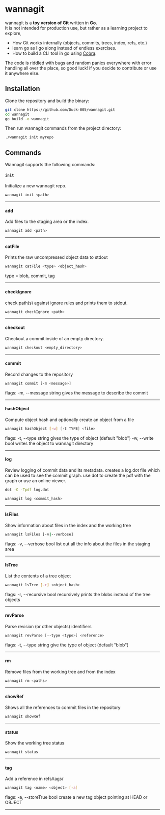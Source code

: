 # wannagit  

wannagit is a **toy version of Git** written in **Go**.  
It is not intended for production use, but rather as a learning project to explore,
- How Git works internally (objects, commits, trees, index, refs, etc.)
- learn go as I go along instead of endless exercises.
- How to build a CLI tool in go using [Cobra](https://github.com/spf13/cobra).  

The code is riddled with bugs and random panics everywhere with error handling all over the place, so good luck! if you decide to contribute or use it anywhere else.

## Installation  

Clone the repository and build the binary:  

```bash
git clone https://github.com/Duck-005/wannagit.git
cd wannagit
go build -o wannagit
```

Then run wannagit commands from the project directory:
```bash
./wannagit init myrepo
```

## Commands

Wannagit supports the following commands:

#### `init`  
Initialize a new wannagit repo.  
```bash
wannagit init <path>
``` 

---

#### add
Add files to the staging area or the index.
```bash
wannagit add <path>
```

---

#### catFile
Prints the raw uncompressed object data to stdout
```bash
wannagit catFile <type> <object_hash>
```
type = blob, commit, tag

---

#### checkIgnore
check path(s) against ignore rules and prints them to stdout.
```bash
wannagit checkIgnore <path>
```

---

#### checkout
Checkout a commit inside of an empty directory.
```bash
wannagit checkout <empty_directory>
```

---

#### commit
Record changes to the repository
```bash
wannagit commit [-m <message>] 
```
flags:
-m, --message string  gives the message to describe the commit

---

#### hashObject
Compute object hash and optionally create an object from a file
```bash
wannagit hashObject [-w] [-t TYPE] <file>
```

flags: 
-t, --type string     gives the type of object (default "blob") 
-w, --write bool      writes the object to wannagit directory

---

#### log
Review logging of commit data and its metadata.
creates a log.dot file which can be used to see the commit graph.
use dot to create the pdf with the graph or use an online viewer.
```bash
dot -O -Tpdf log.dot
```
```bash
wannagit log <commit_hash>
```

---

#### lsFiles
Show information about files in the index and the working tree
```bash
wannagit lsFiles [-v|--verbose]
```

flags:
-v, --verbose bool    list out all the info about the files in the staging area

---

#### lsTree
List the contents of a tree object
```bash
wannagit lsTree [-r] <object_hash>
```

flags:
-r, --recursive bool     recursively prints the blobs instead of the tree objects

---

#### revParse
Parse revision (or other objects) identifiers 
```bash
wannagit revParse [--type <type>] <reference> 
```

flags:
-t, --type string     give the type of object (default "blob")

---

#### rm
Remove files from the working tree and from the index
```bash
wannagit rm <paths>
```

---

#### showRef
Shows all the references to commit files in the repository
```
wannagit showRef
```

---

#### status
Show the working tree status
```bash
wannagit status
```
---

#### tag
Add a reference in refs/tags/
```bash
wannagit tag <name> <object> [-a]
```

flags:
-a, --storeTrue bool     create a new tag object pointing at HEAD or OBJECT

---
